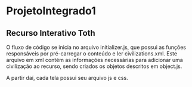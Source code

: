 # ProjetoIntegrado1
## Recurso Interativo Toth

O fluxo de código se inicia no arquivo initializer.js, que possui as funções responsáveis por pré-carregar o conteúdo e ler civilizations.xml. Este arquivo em xml contém as informações necessárias para adicionar uma civilização ao recurso, sendo criados os objetos descritos em object.js.

A partir daí, cada tela possui seu arquivo js e css.
